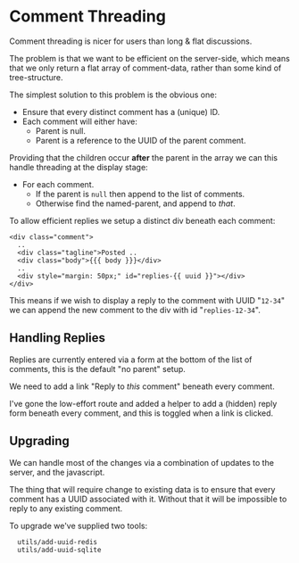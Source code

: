 Comment Threading
=================

Comment threading is nicer for users than long & flat discussions.

The problem is that we want to be efficient on the server-side, which
means that we only return a flat array of comment-data, rather than some
kind of tree-structure.

The simplest solution to this problem is the obvious one:

* Ensure that every distinct comment has a (unique) ID.
* Each comment will either have:
   * Parent is null.
   * Parent is a reference to the UUID of the parent comment.

Providing that the children occur __after__ the parent in the array
we can this handle threading at the display stage:

* For each comment.
    * If the parent is `null` then append to the list of comments.
    * Otherwise find the named-parent, and append to _that_.

To allow efficient replies we setup a distinct div beneath each comment:

    <div class="comment">
      ..
      <div class="tagline">Posted ..
      <div class="body">{{{ body }}}</div>
      ..
      <div style="margin: 50px;" id="replies-{{ uuid }}"></div>
    </div>

This means if we wish to display a reply to the comment with UUID "`12-34`" we
can append the new comment to the div with id "`replies-12-34`".


Handling Replies
----------------

Replies are currently entered via a form at the bottom of the list of
comments, this is the default "no parent" setup.

We need to add a link "Reply to _this_ comment" beneath every comment.

I've gone the low-effort route and added a helper to add a (hidden)
reply form beneath every comment, and this is toggled when a link is
clicked.


Upgrading
---------

We can handle most of the changes via a combination of updates to the
server, and the javascript.

The thing that will require change to existing data is to ensure that
every comment has a UUID associated with it.  Without that it will be
impossible to reply to any existing comment.

To upgrade we've supplied two tools:

      utils/add-uuid-redis
      utils/add-uuid-sqlite
